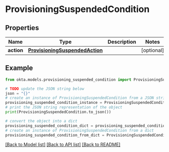 # ProvisioningSuspendedCondition


## Properties

Name | Type | Description | Notes
------------ | ------------- | ------------- | -------------
**action** | [**ProvisioningSuspendedAction**](ProvisioningSuspendedAction.md) |  | [optional] 

## Example

```python
from okta.models.provisioning_suspended_condition import ProvisioningSuspendedCondition

# TODO update the JSON string below
json = "{}"
# create an instance of ProvisioningSuspendedCondition from a JSON string
provisioning_suspended_condition_instance = ProvisioningSuspendedCondition.from_json(json)
# print the JSON string representation of the object
print(ProvisioningSuspendedCondition.to_json())

# convert the object into a dict
provisioning_suspended_condition_dict = provisioning_suspended_condition_instance.to_dict()
# create an instance of ProvisioningSuspendedCondition from a dict
provisioning_suspended_condition_from_dict = ProvisioningSuspendedCondition.from_dict(provisioning_suspended_condition_dict)
```
[[Back to Model list]](../README.md#documentation-for-models) [[Back to API list]](../README.md#documentation-for-api-endpoints) [[Back to README]](../README.md)


